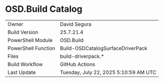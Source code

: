 ﻿# OSD.Build Catalog

| | |
|-|-|
| Owner | David Segura |
| Build Version | 25.7.21.4 |
| PowerShell Module | OSD.Build |
| PowerShell Function | Build-OSDCatalogSurfaceDriverPack |
| Files | build-driverpack.* |
| Build Workflow | GitHub Actions |
| Last Update | Tuesday, July 22, 2025 5:10:59 AM UTC |

